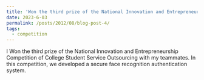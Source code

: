 ```yaml
---
title: 'Won the third prize of the National Innovation and Entrepreneurship Competition of College Student Service Outsourcing'
date: 2023-6-03
permalink: /posts/2012/08/blog-post-4/
tags:
  - competition
---
```


I Won the third prize of the National Innovation and Entrepreneurship Competition of College Student Service Outsourcing with my teammates. In this competition, we developed a secure face recognition authentication system.

